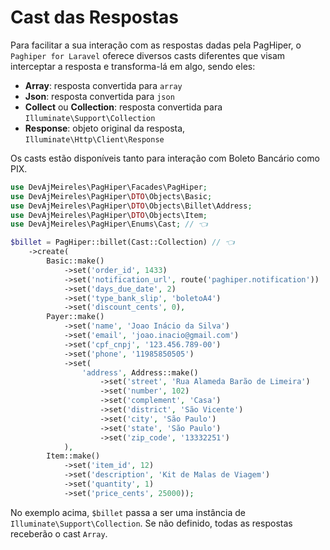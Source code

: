 # Cast das Respostas

Para facilitar a sua interação com as respostas dadas pela PagHiper, o `Paghiper for Laravel` oferece diversos casts 
diferentes que visam interceptar a resposta e transforma-lá em algo, sendo eles:

- **Array**: resposta convertida para `array`
- **Json**: resposta convertida para `json`
- **Collect** ou **Collection**: resposta convertida para `Illuminate\Support\Collection`
- **Response**: objeto original da resposta, `Illuminate\Http\Client\Response`

<div class="alert alert-success">
    Os casts estão disponíveis tanto para interação com Boleto Bancário como PIX.
</div>

```php
use DevAjMeireles\PagHiper\Facades\PagHiper;
use DevAjMeireles\PagHiper\DTO\Objects\Basic;
use DevAjMeireles\PagHiper\DTO\Objects\Billet\Address;
use DevAjMeireles\PagHiper\DTO\Objects\Item;
use DevAjMeireles\PagHiper\Enums\Cast; // 👈

$billet = PagHiper::billet(Cast::Collection) // 👈
    ->create(
        Basic::make()
            ->set('order_id', 1433) 
            ->set('notification_url', route('paghiper.notification')) 
            ->set('days_due_date', 2) 
            ->set('type_bank_slip', 'boletoA4') 
            ->set('discount_cents', 0),
        Payer::make()
            ->set('name', 'Joao Inácio da Silva') 
            ->set('email', 'joao.inacio@gmail.com') 
            ->set('cpf_cnpj', '123.456.789-00') 
            ->set('phone', '11985850505')
            ->set(
                'address', Address::make()
                    ->set('street', 'Rua Alameda Barão de Limeira')
                    ->set('number', 102)
                    ->set('complement', 'Casa')
                    ->set('district', 'São Vicente')
                    ->set('city', 'São Paulo')
                    ->set('state', 'São Paulo')
                    ->set('zip_code', '13332251')
            ),
        Item::make()
            ->set('item_id', 12) 
            ->set('description', 'Kit de Malas de Viagem') 
            ->set('quantity', 1) 
            ->set('price_cents', 25000));
```

No exemplo acima, `$billet` passa a ser uma instância de `Illuminate\Support\Collection`. Se não definido, 
todas as respostas receberão o cast `Array`.
